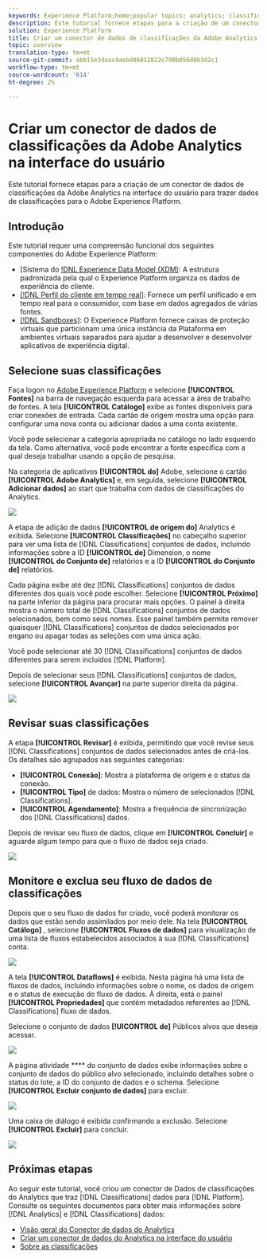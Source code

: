 ```yaml
---
keywords: Experience Platform;home;popular topics; analytics; classifications
description: Este tutorial fornece etapas para a criação de um conector de dados de classificações da Adobe Analytics na interface do usuário para trazer dados de classificações para o Adobe Experience Platform.
solution: Experience Platform
title: Criar um conector de dados de classificações da Adobe Analytics na interface do usuário
topic: overview
translation-type: tm+mt
source-git-commit: abb15e3daac4aebd46012822c790b056d0b3d2c1
workflow-type: tm+mt
source-wordcount: '614'
ht-degree: 2%

---
```



# Criar um conector de dados de classificações da Adobe Analytics na interface do usuário

Este tutorial fornece etapas para a criação de um conector de dados de classificações da Adobe Analytics na interface do usuário para trazer dados de classificações para o Adobe Experience Platform.

## Introdução

Este tutorial requer uma compreensão funcional dos seguintes componentes do Adobe Experience Platform:

* [Sistema do [!DNL Experience Data Model (XDM)](../../../../../xdm/home.md): A estrutura padronizada pela qual o Experience Platform organiza os dados de experiência do cliente.
* [[!DNL Perfil do cliente em tempo real]](../../../../../profile/home.md): Fornece um perfil unificado e em tempo real para o consumidor, com base em dados agregados de várias fontes.
* [[!DNL Sandboxes]](../../../../../sandboxes/home.md): O Experience Platform fornece caixas de proteção virtuais que particionam uma única instância da Plataforma em ambientes virtuais separados para ajudar a desenvolver e desenvolver aplicativos de experiência digital.

## Selecione suas classificações

Faça logon no [Adobe Experience Platform](https://platform.adobe.com) e selecione **[!UICONTROL Fontes]** na barra de navegação esquerda para acessar a área de trabalho de fontes. A tela **[!UICONTROL Catálogo]** exibe as fontes disponíveis para criar conexões de entrada. Cada cartão de origem mostra uma opção para configurar uma nova conta ou adicionar dados a uma conta existente.

Você pode selecionar a categoria apropriada no catálogo no lado esquerdo da tela. Como alternativa, você pode encontrar a fonte específica com a qual deseja trabalhar usando a opção de pesquisa.

Na categoria de aplicativos **[!UICONTROL do]** Adobe, selecione o cartão **[!UICONTROL Adobe Analytics]** e, em seguida, selecione **[!UICONTROL Adicionar dados]** ao start que trabalha com dados de classificações do Analytics.

![](../../../../images/tutorials/create/classifications/catalog.png)

A etapa de adição de dados **[!UICONTROL de origem do]** Analytics é exibida. Selecione **[!UICONTROL Classificações]** no cabeçalho superior para ver uma lista de [!DNL Classifications] conjuntos de dados, incluindo informações sobre a ID **[!UICONTROL de]** Dimension, o nome **[!UICONTROL do Conjunto de]** relatórios e a ID **[!UICONTROL do Conjunto de]** relatórios.

Cada página exibe até dez [!DNL Classifications] conjuntos de dados diferentes dos quais você pode escolher. Selecione **[!UICONTROL Próximo]** na parte inferior da página para procurar mais opções. O painel à direita mostra o número total de [!DNL Classifications] conjuntos de dados selecionados, bem como seus nomes. Esse painel também permite remover quaisquer [!DNL Classifications] conjuntos de dados selecionados por engano ou apagar todas as seleções com uma única ação.

Você pode selecionar até 30 [!DNL Classifications] conjuntos de dados diferentes para serem incluídos [!DNL Platform].

Depois de selecionar seus [!DNL Classifications] conjuntos de dados, selecione **[!UICONTROL Avançar]** na parte superior direita da página.

![](../../../../images/tutorials/create/classifications/add-data.png)

## Revisar suas classificações

A etapa **[!UICONTROL Revisar]** é exibida, permitindo que você revise seus [!DNL Classifications] conjuntos de dados selecionados antes de criá-los. Os detalhes são agrupados nas seguintes categorias:

* **[!UICONTROL Conexão]**: Mostra a plataforma de origem e o status da conexão.
* **[!UICONTROL Tipo]** de dados: Mostra o número de selecionados [!DNL Classifications].
* **[!UICONTROL Agendamento]**: Mostra a frequência de sincronização dos [!DNL Classifications] dados.

Depois de revisar seu fluxo de dados, clique em **[!UICONTROL Concluir]** e aguarde algum tempo para que o fluxo de dados seja criado.

![](../../../../images/tutorials/create/classifications/review.png)

## Monitore e exclua seu fluxo de dados de classificações

Depois que o seu fluxo de dados for criado, você poderá monitorar os dados que estão sendo assimilados por meio dele. Na tela **[!UICONTROL Catálogo]** , selecione **[!UICONTROL Fluxos de dados]** para visualização de uma lista de fluxos estabelecidos associados à sua [!DNL Classifications] conta.

![](../../../../images/tutorials/create/classifications/dataflows.png)

A tela **[!UICONTROL Dataflows]** é exibida. Nesta página há uma lista de fluxos de dados, incluindo informações sobre o nome, os dados de origem e o status de execução do fluxo de dados. À direita, está o painel **[!UICONTROL Propriedades]** que contém metadados referentes ao [!DNL Classifications] fluxo de dados.

Selecione o conjunto de dados **[!UICONTROL de]** Públicos alvos que deseja acessar.

![](../../../../images/tutorials/create/classifications/list-of-dataflows.png)

A página atividade **** do conjunto de dados exibe informações sobre o conjunto de dados do público alvo selecionado, incluindo detalhes sobre o status do lote, a ID do conjunto de dados e o schema. Selecione **[!UICONTROL Excluir conjunto de dados]** para excluir.

![](../../../../images/tutorials/create/classifications/batch-screen.png)

Uma caixa de diálogo é exibida confirmando a exclusão. Selecione **[!UICONTROL Excluir]** para concluir.

![](../../../../images/tutorials/create/classifications/delete-confirm.png)

## Próximas etapas

Ao seguir este tutorial, você criou um conector de Dados de classificações do Analytics que traz [!DNL Classifications] dados para [!DNL Platform]. Consulte os seguintes documentos para obter mais informações sobre [!DNL Analytics] e [!DNL Classifications] dados:

* [Visão geral do Conector de dados do Analytics](../../../../connectors/adobe-applications/analytics.md)
* [Criar um conector de dados do Analytics na interface do usuário](./analytics.md)
* [Sobre as classificações](https://docs.adobe.com/content/help/pt-BR/analytics/components/classifications/c-classifications.html#)
